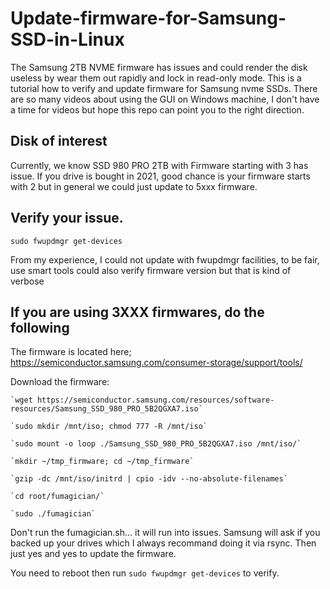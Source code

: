# Update-firmware-for-Samsung-SSD-in-Linux
The Samsung 2TB NVME firmware has issues and could render the disk useless by wear them out rapidly and lock in read-only mode. This is a tutorial how to verify and update firmware for Samsung nvme SSDs. There are so many videos about using the GUI on Windows machine, I don't have a time for videos but hope this repo can point you to the right direction.

## Disk of interest
Currently, we know SSD 980 PRO 2TB with Firmware starting with 3 has issue. If you drive is bought in 2021, good chance is your firmware starts with 2 but in general we could just update to 5xxx firmware.

## Verify your issue.
`sudo fwupdmgr get-devices`

From my experience, I could not update with fwupdmgr facilities, to be fair, use smart tools could also verify firmware version but that is kind of verbose

## If you are using 3XXX firmwares, do the following
The firmware is located here; https://semiconductor.samsung.com/consumer-storage/support/tools/

Download the firmware:
```
`wget https://semiconductor.samsung.com/resources/software-resources/Samsung_SSD_980_PRO_5B2QGXA7.iso`

`sudo mkdir /mnt/iso; chmod 777 -R /mnt/iso`

`sudo mount -o loop ./Samsung_SSD_980_PRO_5B2QGXA7.iso /mnt/iso/`

`mkdir ~/tmp_firmware; cd ~/tmp_firmware`

`gzip -dc /mnt/iso/initrd | cpio -idv --no-absolute-filenames`

`cd root/fumagician/`

`sudo ./fumagician`
```

Don't run the fumagician.sh... it will run into issues.
Samsung will ask if you backed up your drives which I always recommand doing it via rsync.
Then just yes and yes to update the firmware.

You need to reboot then run `sudo fwupdmgr get-devices` to verify.
